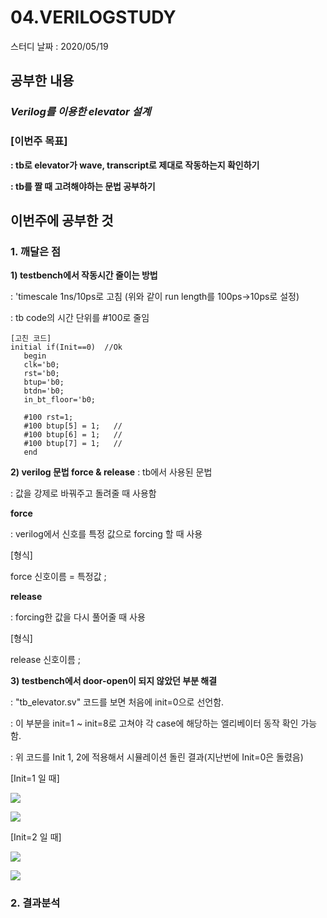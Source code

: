 # 04.VERILOGSTUDY

스터디 날짜 : 2020/05/19

## 공부한 내용

### ***Verilog를 이용한 elevator 설계***


### **[이번주 목표]**

**: tb로 elevator가 wave, transcript로 제대로 작동하는지 확인하기**

**: tb를 짤 때 고려해야하는 문법 공부하기**

## 이번주에 공부한 것

### **1.  깨달은 점**

**1) testbench에서 작동시간 줄이는 방법**

: 'timescale 1ns/10ps로 고침
  (위와 같이 run length를 100ps->10ps로 설정)

: tb code의 시간 단위를 #100로 줄임
```
[고친 코드]
initial if(Init==0)  //Ok
   begin
   clk='b0;            
   rst='b0;           
   btup='b0;           
   btdn='b0; 
   in_bt_floor='b0; 

   #100 rst=1;
   #100 btup[5] = 1;   //
   #100 btup[6] = 1;   //
   #100 btup[7] = 1;   // 
   end
```
**2) verilog 문법 force & release**
: tb에서 사용된 문법

: 값을 강제로 바꿔주고 돌려줄 때 사용함

**force**

: verilog에서 신호를 특정 값으로 forcing 할 때 사용

[형식] 

force	    신호이름 = 특정값 ;

**release**

: forcing한 값을 다시 풀어줄 때 사용

[형식]

release	  신호이름 ;


**3) testbench에서 door-open이 되지 않았던 부분 해결**

: "tb_elevator.sv" 코드를 보면 처음에 init=0으로 선언함.
 
: 이 부분을 init=1 ~ init=8로 고쳐야 각 case에 해당하는 엘리베이터 동작 확인 가능함.

: 위 코드를 Init 1, 2에 적용해서 시뮬레이션 돌린 결과(지난번에 Init=0은 돌렸음)

[Init=1 일 때]

![](https://github.com/prizesilvers2/Verilog_Study/blob/master/Figs/5/wave(Init%3D1).png)

![](https://github.com/prizesilvers2/Verilog_Study/blob/master/Figs/5/transcript(Init%3D1).png)

[Init=2 일 때]

![](https://github.com/prizesilvers2/Verilog_Study/blob/master/Figs/5/wave(Init%3D2).png)

![](https://github.com/prizesilvers2/Verilog_Study/blob/master/Figs/5/transcript(Init%3D2).png)


### **2. 결과분석**
